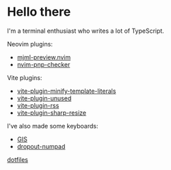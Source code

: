 # Hello there

I'm a terminal enthusiast who writes a lot of TypeScript.

Neovim plugins:

- [mjml-preview.nvim](https://github.com/ec965/mjml-preview.nvim)
- [nvim-pnp-checker](https://github.com/ec965/nvim-pnp-checker)

Vite plugins:

- [vite-plugin-minify-template-literals](https://github.com/gatsbylabs/vite-plugin-minify-template-literals)
- [vite-plugin-unused](https://github.com/gatsbylabs/vite-plugin-unused)
- [vite-plugin-rss](https://github.com/ec965/vite-plugin-rss)
- [vite-plugin-sharp-resize](https://github.com/ec965/vite-plugin-sharp-resize)

I've also made some keyboards:

- [GIS](https://github.com/ec965/GIS)
- [dropout-numpad](https://github.com/ec965/dropout-numpad)

[dotfiles](https://github.com/ec965/dotfiles)
